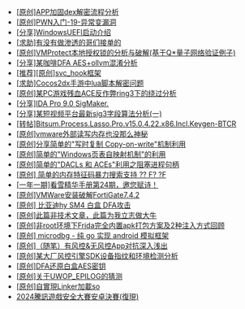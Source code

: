 + [[原创]APP加固dex解密流程分析](https://bbs.kanxue.com/thread-280609.htm)
+ [[原创]PWN入门-19-异常变漏洞](https://bbs.kanxue.com/thread-285393.htm)
+ [[分享]WindowsUEFI启动介绍](https://bbs.kanxue.com/thread-285378.htm)
+ [[求助]有没有做渗透的哥们接单的](https://bbs.kanxue.com/thread-285391.htm)
+ [[原创]VMProtect本地授权锁的分析与破解(基于Q*量子网络验证例子)](https://bbs.kanxue.com/thread-285076.htm)
+ [[分享]某咖啡DFA AES+ollvm混淆分析](https://bbs.kanxue.com/thread-284992.htm)
+ [[推荐][原创]svc_hook框架](https://bbs.kanxue.com/thread-284713.htm)
+ [[求助]Cocos2dx手游中lua脚本解密问题](https://bbs.kanxue.com/thread-285344.htm)
+ [[原创]某PC游戏残血ACE反作弊ring3下的绕过分析](https://bbs.kanxue.com/thread-284667.htm)
+ [[分享]IDA Pro 9.0 SigMaker.](https://bbs.kanxue.com/thread-282836.htm)
+ [[分享]某短视频平台最新sig3字段算法分析(一)](https://bbs.kanxue.com/thread-285211.htm)
+ [[转帖]Bitsum.Process.Lasso.Pro.v15.0.4.22.x86.Incl.Keygen-BTCR](https://bbs.kanxue.com/thread-285394.htm)
+ [[原创]vmware外部读写内存也没那么神秘](https://bbs.kanxue.com/thread-284956.htm)
+ [[原创]分享简单的"写时复制 Copy-on-write"机制利用](https://bbs.kanxue.com/thread-285331.htm)
+ [[原创]简单的"Windows页表自映射机制"的利用](https://bbs.kanxue.com/thread-285332.htm)
+ [[原创]简单的"DACLs 和 ACEs"利用之阻塞进程句柄](https://bbs.kanxue.com/thread-285347.htm)
+ [[原创] 简单的内存特征码暴力搜索支持 ?? F? ?F](https://bbs.kanxue.com/thread-284451.htm)
+ [[一年一期]看雪精华手册第24期，邀您赋诗！](https://bbs.kanxue.com/thread-280072.htm)
+ [[原创]VMWare安装破解FortiGate7.4.2](https://bbs.kanxue.com/thread-284794.htm)
+ [[原创] 比亚迪hy SM4 白盒 DFA攻击](https://bbs.kanxue.com/thread-285313.htm)
+ [[原创]此篇非技术文章，此篇为我立志做大牛](https://bbs.kanxue.com/thread-284823.htm)
+ [[原创]非root环境下Frida完全内置apk打包方案及2种注入方式回顾](https://bbs.kanxue.com/thread-284482.htm)
+ [[原创] microdbg - 纯 go 实现 android 模拟框架](https://bbs.kanxue.com/thread-285377.htm)
+ [[原创]（随笔）有风控&无风控App对抗深入浅出](https://bbs.kanxue.com/thread-273838.htm)
+ [[原创]某大厂风控引擎SDK设备指纹和环境检测分析](https://bbs.kanxue.com/thread-280869.htm)
+ [[原创]DFA还原白盒AES密钥](https://bbs.kanxue.com/thread-280749.htm)
+ [[原创]关于UWOP_EPILOG的猜测](https://bbs.kanxue.com/thread-285395.htm)
+ [[原创]自實現Linker加載so](https://bbs.kanxue.com/thread-282316.htm)
+ [2024騰訊遊戲安全大賽安卓決賽(復現)](https://bbs.kanxue.com/thread-285382.htm)
